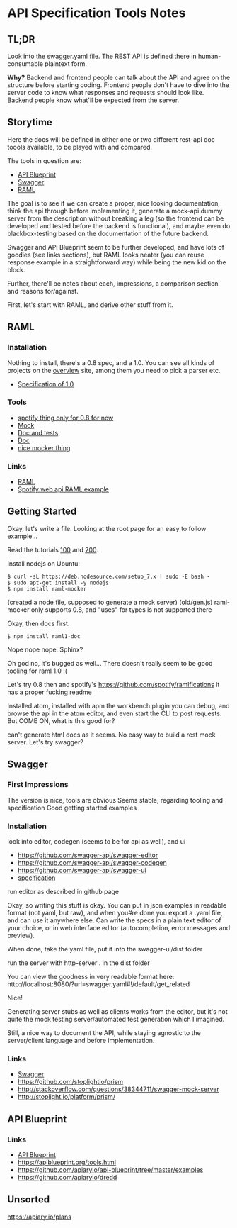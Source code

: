 # API Specification Tools Notes

## TL;DR
Look into the swagger.yaml file. The REST API is defined there in
human-consumable plaintext form.

**Why?** Backend and frontend people can talk about the API and agree on the
structure before starting coding. Frontend people don't have to dive
into the server code to know what responses and requests should look like.
Backend people know what'll be expected from the server.

## Storytime

Here the docs will be defined in either one or two
different rest-api doc toools available, to be played with and compared.

The tools in question are:

* [API Blueprint](https://apiblueprint.org)
* [Swagger](http://swagger.io)
* [RAML](http://raml.org/)

The goal is to see if we can create a proper, nice looking documentation,
think the api through before implementing it, generate a mock-api dummy server
from the description without breaking a leg (so the frontend can be developed
and tested before the backend is functional), and maybe even do blackbox-testing
based on the documentation of the future backend.

Swagger and API Blueprint seem to be further developed, and have lots of goodies (see links sections), but RAML looks neater (you can reuse response example in a straightforward way) while being the new kid on the block.

Further, there'll be notes about each, impressions, a comparison section and reasons for/against.

First, let's start with RAML, and derive other stuff from it.

## RAML
### Installation
Nothing to install, there's a 0.8 spec, and a 1.0. You can see all kinds of projects on the [overview](http://www.raml.org/projects/projects) site, among them you need to pick a parser etc.

* [Specification of 1.0](https://github.com/raml-org/raml-spec/blob/master/versions/raml-10/raml-10.md/)

### Tools
* [spotify thing only for 0.8 for now](https://github.com/spotify/ramlfications)
* [Mock](https://github.com/artemkaint/raml-1-mocker)
* [Doc and tests](https://github.com/PGSSoft/ramlo)
* [Doc](https://github.com/Letsdeal/raml1-doc)
* [nice mocker thing](https://github.com/RePoChO/raml-mocker)

### Links
* [RAML](http://raml.org/)
* [Spotify web api RAML example](https://github.com/spotify/web-api/tree/master/specifications/raml)

## Getting Started

Okay, let's write a file. Looking at the root page for an easy to follow example...

Read the tutorials [100](http://raml.org/developers/raml-100-tutorial) and [200](http://raml.org/developers/raml-200-tutorial).

Install nodejs on Ubuntu:
```
$ curl -sL https://deb.nodesource.com/setup_7.x | sudo -E bash -
$ sudo apt-get install -y nodejs
$ npm install raml-mocker
```
(created a node file, supposed to generate a mock server) (old/gen.js)
raml-mocker only supports 0.8, and "uses" for types is not supported there

Okay, then docs first.
```
$ npm install raml1-doc
```
Nope nope nope. Sphinx?

Oh god no, it's bugged as well...
There doesn't really seem to be good tooling for raml 1.0 :(

Let's try 0.8 then and spotify's https://github.com/spotify/ramlfications
it has a proper fucking readme

Installed atom, installed with apm the workbench plugin
you can debug, and browse the api in the atom editor, and even start the CLI
to post requests. But COME ON, what is this good for?

can't generate html docs as it seems. No easy way to build a rest mock server.
Let's try swagger?

## Swagger
### First Impressions
The version is nice, tools are obvious
Seems stable, regarding tooling and specification
Good getting started examples

### Installation
look into editor, codegen (seems to be for api as well), and ui

* https://github.com/swagger-api/swagger-editor
* https://github.com/swagger-api/swagger-codegen
* https://github.com/swagger-api/swagger-ui
* [specification](http://swagger.io/specification/)

run editor as described in github page

Okay, so writing this stuff is okay. You can put in json examples in readable format (not yaml, but raw), and when you#re done you export a .yaml file, and
can use it anywhere else. Can write the specs in a plain text editor of your choice, or in web interface editor (autocompletion, error messages and preview).

When done, take the yaml file, put it into the swagger-ui/dist folder

run the server with http-server . in the dist folder

You can view the goodness in very readable format here:
http://localhost:8080/?url=swagger.yaml#!/default/get_related

Nice!

Generating server stubs as well as clients works from the editor, but it's
not quite the mock testing server/automated test generation which I imagined.

Still, a nice way to document the API, while staying agnostic to the
server/client language and before implementation.

### Links
* [Swagger](http://swagger.io/swagger-editor/)
* https://github.com/stoplightio/prism
* http://stackoverflow.com/questions/38344711/swagger-mock-server
* http://stoplight.io/platform/prism/

## API Blueprint
### Links
* [API Blueprint](https://apiblueprint.org/documentation/advanced-tutorial.html)
* https://apiblueprint.org/tools.html
* https://github.com/apiaryio/api-blueprint/tree/master/examples
* https://github.com/apiaryio/dredd


## Unsorted
https://apiary.io/plans
